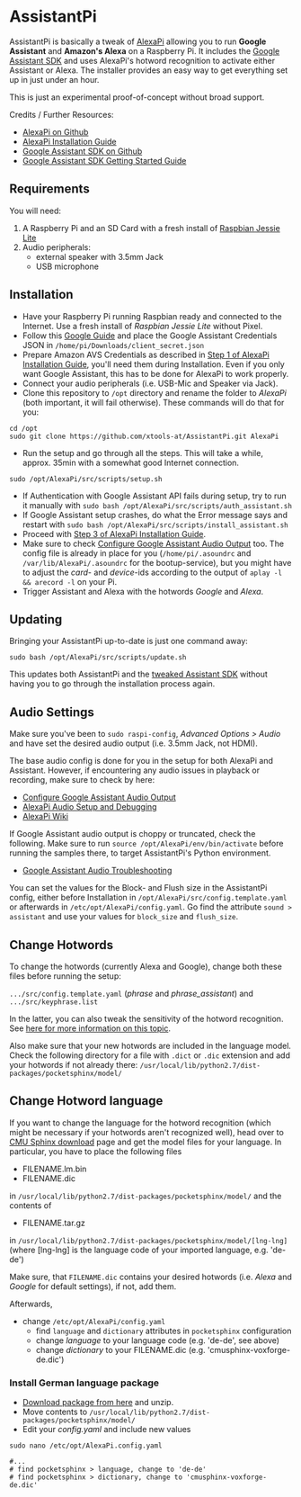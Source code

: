 # AssistantPi

AssistantPi is basically a tweak of [AlexaPi](https://github.com/alexa-pi/AlexaPi) allowing you to run **Google Assistant** and **Amazon's Alexa** on a Raspberry Pi. It includes the [Google Assistant SDK](https://github.com/googlesamples/assistant-sdk-python) and uses AlexaPi's hotword recognition to activate either Assistant or Alexa. The installer provides an easy way to get everything set up in just under an hour.

This is just an experimental proof-of-concept without broad support.

Credits / Further Resources:
- [AlexaPi on Github](https://github.com/alexa-pi/AlexaPi)
- [AlexaPi Installation Guide](https://github.com/alexa-pi/AlexaPi/wiki/Installation)
- [Google Assistant SDK on Github](https://github.com/googlesamples/assistant-sdk-python)
- [Google Assistant SDK Getting Started Guide](https://developers.google.com/assistant/sdk/prototype/getting-started-pi-python)


## Requirements

You will need:

1. A Raspberry Pi and an SD Card with a fresh install of [Raspbian Jessie Lite](https://www.raspberrypi.org/downloads/raspbian/)
2. Audio peripherals:
    - external speaker with 3.5mm Jack
    - USB microphone


## Installation

- Have your Raspberry Pi running Raspbian ready and connected to the Internet. Use a fresh install of *Raspbian Jessie Lite* without Pixel.
- Follow this [Google Guide](https://developers.google.com/assistant/sdk/prototype/getting-started-pi-python/config-dev-project-and-account) and place the Google Assistant Credentials JSON in `/home/pi/Downloads/client_secret.json`
- Prepare Amazon AVS Credentials as described in [Step 1 of AlexaPi Installation Guide](https://github.com/alexa-pi/AlexaPi/wiki/Installation), you'll need them during Installation. Even if you only want Google Assistant, this has to be done for AlexaPi to work properly.
- Connect your audio peripherals (i.e. USB-Mic and Speaker via Jack).
- Clone this repository to `/opt` directory and rename the folder to *AlexaPi* (both important, it will fail otherwise). These commands will do that for you:
```
cd /opt
sudo git clone https://github.com/xtools-at/AssistantPi.git AlexaPi
```
- Run the setup and go through all the steps. This will take a while, approx. 35min with a somewhat good Internet connection.
```
sudo /opt/AlexaPi/src/scripts/setup.sh
```
- If Authentication with Google Assistant API fails during setup, try to run it manually with `sudo bash /opt/AlexaPi/src/scripts/auth_assistant.sh`
- If Google Assistant setup crashes, do what the Error message says and restart with `sudo bash /opt/AlexaPi/src/scripts/install_assistant.sh`
- Proceed with [Step 3 of AlexaPi Installation Guide](https://github.com/alexa-pi/AlexaPi/wiki/Installation).
- Make sure to check [Configure Google Assistant Audio Output](https://developers.google.com/assistant/sdk/prototype/getting-started-pi-python/configure-audio) too. The config file is already in place for you (`/home/pi/.asoundrc` and `/var/lib/AlexaPi/.asoundrc` for the bootup-service), but you might have to adjust the *card*- and *device*-ids according to the output of `aplay -l && arecord -l` on your Pi.
- Trigger Assistant and Alexa with the hotwords *Google* and *Alexa*.


## Updating

Bringing your AssistantPi up-to-date is just one command away:
```
sudo bash /opt/AlexaPi/src/scripts/update.sh
```
This updates both AssistantPi and the [tweaked Assistant SDK](https://github.com/xtools-at/assistant-sdk-python) without having you to go through the installation process again.


## Audio Settings

Make sure you've been to `sudo raspi-config`, *Advanced Options > Audio* and have set the desired audio output (i.e. 3.5mm Jack, not HDMI).

The base audio config is done for you in the setup for both AlexaPi and Assistant. However, if encountering any audio issues in playback or recording, make sure to check by here:
- [Configure Google Assistant Audio Output](https://developers.google.com/assistant/sdk/prototype/getting-started-pi-python/configure-audio)
- [AlexaPi Audio Setup and Debugging](https://github.com/alexa-pi/AlexaPi/wiki/Audio-setup-&-debugging)
- [AlexaPi Wiki](https://github.com/alexa-pi/AlexaPi/wiki/)

If Google Assistant audio output is choppy or truncated, check the following. Make sure to run `source /opt/AlexaPi/env/bin/activate` before running the samples there, to target AssistantPi's Python environment.
- [Google Assistant Audio Troubleshooting](https://developers.google.com/assistant/sdk/prototype/getting-started-pi-python/troubleshooting#audio-issues)

You can set the values for the Block- and Flush size in the AssistantPi config, either before Installation in `/opt/AlexaPi/src/config.template.yaml` or afterwards in `/etc/opt/AlexaPi/config.yaml`. Go find the attribute `sound > assistant` and use your values for `block_size` and `flush_size`.



## Change Hotwords

To change the hotwords (currently Alexa and Google), change both these files before running the setup:

`.../src/config.template.yaml` (*phrase* and *phrase_assistant*) and `.../src/keyphrase.list`

In the latter, you can also tweak the sensitivity of the hotword recognition. See [here for more information on this topic](http://cmusphinx.sourceforge.net/wiki/faq#qhow_to_implement_hot_word_listening).

Also make sure that your new hotwords are included in the language model. Check the following directory for a file with `.dict` or `.dic` extension and add your hotwords if not already there: `/usr/local/lib/python2.7/dist-packages/pocketsphinx/model/`


## Change Hotword language

If you want to change the language for the hotword recognition (which might be necessary if your hotwords aren't recognized well), head over to [CMU Sphinx download](https://sourceforge.net/projects/cmusphinx/files/Acoustic%20and%20Language%20Models/) page and get the model files for your language.
In particular, you have to place the following files
- FILENAME.lm.bin
- FILENAME.dic

in `/usr/local/lib/python2.7/dist-packages/pocketsphinx/model/` and the contents of

- FILENAME.tar.gz

in `/usr/local/lib/python2.7/dist-packages/pocketsphinx/model/[lng-lng]` (where [lng-lng] is the language code of your imported language, e.g. 'de-de')

Make sure, that `FILENAME.dic` contains your desired hotwords (i.e. *Alexa* and *Google* for default settings), if not, add them.

Afterwards,
- change `/etc/opt/AlexaPi/config.yaml`
  - find `language` and `dictionary` attributes in `pocketsphinx` configuration
  - change *language* to your language code (e.g. 'de-de', see above)
  - change *dictionary* to your FILENAME.dic (e.g. 'cmusphinx-voxforge-de.dic')


### Install German language package

- [Download package from here](http://dl.xtools.at/pocketsphinx-german.zip) and unzip.
- Move contents to `/usr/local/lib/python2.7/dist-packages/pocketsphinx/model/`
- Edit your _config.yaml_ and include new values
```
sudo nano /etc/opt/AlexaPi.config.yaml

#...
# find pocketsphinx > language, change to 'de-de'
# find pocketsphinx > dictionary, change to 'cmusphinx-voxforge-de.dic'
```
